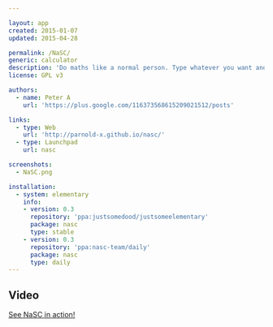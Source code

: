 ```yaml
---

layout: app
created: 2015-01-07
updated: 2015-04-28

permalink: /NaSC/
generic: calculator
description: 'Do maths like a normal person. Type whatever you want and the app smartly figures it out. You can even plug those answers into future equations and if that answer changes, so do the equations.'
license: GPL v3

authors:
  - name: Peter A
    url: 'https://plus.google.com/116373568615209021512/posts'

links:
  - type: Web
    url: 'http://parnold-x.github.io/nasc/'
  - type: Launchpad
    url: nasc

screenshots:
  - NaSC.png

installation:
  - system: elementary
    info:
    - version: 0.3
      repository: 'ppa:justsomedood/justsomeelementary'
      package: nasc
      type: stable
    - version: 0.3
      repository: 'ppa:nasc-team/daily'
      package: nasc
      type: daily
---
```


## Video
[See NaSC in action!](https://dl.dropboxusercontent.com/u/28321853/screencast1411074345.webm)
